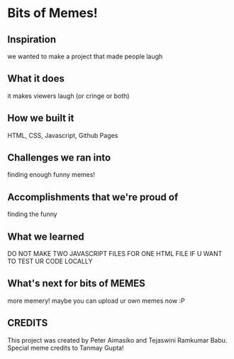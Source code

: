 # Bits of Memes!

## Inspiration
we wanted to make a project that made people laugh

## What it does
it makes viewers laugh (or cringe or both)

## How we built it
HTML, CSS, Javascript, Github Pages

## Challenges we ran into
finding enough funny memes!

## Accomplishments that we're proud of
finding the funny

## What we learned
DO NOT MAKE TWO JAVASCRIPT FILES FOR ONE HTML FILE IF U WANT TO TEST UR CODE LOCALLY

## What's next for bits of MEMES
more memery! maybe you can upload ur own memes now :P

## CREDITS
This project was created by Peter Aimasiko and Tejaswini Ramkumar Babu.
Special meme credits to Tanmay Gupta!

